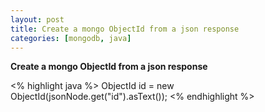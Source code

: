 ```yaml
---
layout: post
title: Create a mongo ObjectId from a json response
categories: [mongodb, java]
---
```


**Create a mongo ObjectId from a json response**  

<% highlight java %>
ObjectId id = new ObjectId(jsonNode.get("id").asText());
<% endhighlight %>
